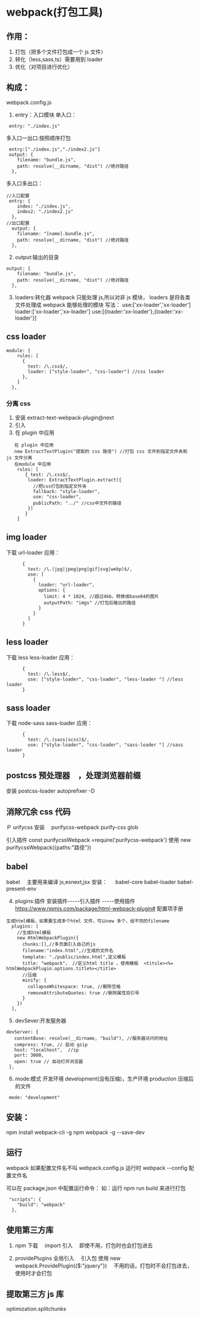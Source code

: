 # webpack(打包工具)

## 作用：

1. 打包（把多个文件打包成一个 js 文件）
2. 转化（less,sass,ts）需要用到 loader
3. 优化（对项目进行优化）

## 构成：

webpack.config.js

1. entry：入口模块
   单入口：

```
 entry: "./index.js"
```

多入口一出口:按照顺序打包

```
 entry:["./index.js","./index2.js"]
 output: {
    filename: "bundle.js",
    path: resolve(__dirname, "dist") //绝对路径
  },
```

多入口多出口：

```
//入口配置
 entry: {
    index: "./index.js",
    index2: "./index2.js"
  },
//出口配置
  output: {
    filename: "[name].bundle.js",
    path: resolve(__dirname, "dist") //绝对路径
  },
```

2. output:输出的目录

```
output: {
    filename: "bundle.js",
    path: resolve(__dirname, "dist") //绝对路径
  },
```

3. loaders:转化器
   webpack 只能处理 js,所以对非 js 模块，
   loaders 是将各类文件处理成 webpack 能够处理的模块
   写法：
   use:['xx-loader','xx-loader']
   loader:['xx-loader','xx-loader']
   use:[{loader:'xx-loader'},{loader:'xx-loader'}]

## css loader

```
module: {
    rules: [
      {
        test: /\.css$/,
        loader: ["style-loader", "css-loader"] //css loader
      },
    ]
  },
```

### 分离 css

1. 安装 extract-text-webpack-plugin@next
2. 引入
3. 在 plugin 中应用

```
   在 plugin 中应用
   new ExtractTextPlugin("提取的 css 路径") //打包 css 文件到指定文件夹和 js 文件分离
   在module 中应用
    rules: [
       { test: /\.css$/,
        loader: ExtractTextPlugin.extract({
          //把css打包到指定文件夹
          fallback: "style-loader",
          use: "css-loader",
          publicPath: "../" //css中文件的路径
        })
       }
    ]
```

## img loader

下载 url-loader
应用：

```
      {
        test: /\.(jpg|jpeg|png|gif|svg|webp)$/,
        use: [
          {
            loader: "url-loader",
            options: {
              limit: 4 * 1024, //超过4kb，转换成base64的图片
              outputPath: "imgs" //打包后输出的路径
            }
          }
        ]
      }
```

## less loader

下载 less less-loader
应用：

```
      {
        test: /\.less$/,
        use: ["style-loader", "css-loader", "less-loader "] //less loader
      }
```

## sass loader

下载 node-sass sass-loader
应用：

```
      {
        test: /\.(sass|scss)$/,
        use: ["style-loader", "css-loader", "sass-loader "] //sass loader
      }
```

## postcss 预处理器　，处理浏览器前缀

安装 postcss-loader autoprefixer -D

## 消除冗余 css 代码

Ｐ urifycss
安装　 purifycss-webpack purify-css glob

引入插件
const purifycssWebpack =require('purifycss-webpack')
使用
new purifycssWebpack({paths:"路径"})

## babel

babel 　主要用来编译 js,esnext,jsx
安装：
　 babel-core babel-loader babel-present-env

4. plugins:插件
   安装插件-----引入插件 -----使用插件
   https://www.npmjs.com/package/html-webpack-plugin# 配置项手册

```
生成html模板，如果要生成多个html 文件，可以new 多个，给不同的filename
  plugins: [
    //生成html模板
    new HtmlWebpackPlugin({
      chunks:[],//多页面引入自己的js
      filename:"index.html",//生成的文件名
      template: "./public/index.html",定义模板
      title: "webpack"， //定义html title ，使用模板  <titsle><%= htmlWebpackPlugin.options.title%></title>
      //压缩
      minify: {
        collapseWhitespace: true, //删除空格
        removeAttributeQuotes: true //删除属性双引号
      }
    })
  ],

```

5. devSever:开发服务器

```
devServer: {
   contentBase: resolve(__dirname, "build"), //服务器访问的地址
   compress: true, // 启动 gzip
   host: "localhost",  //ip
   port: 3000,
   open: true // 自动打开浏览器
 },
```

6. mode:模式
   开发环境 development(没有压缩)，生产环境 production 压缩后的文件

```
 mode: "development"
```

## 安装：

npm install webpack-cli -g
npm webpack -g --save-dev

## 运行

webpack
如果配置文件名不叫 webpack.config.js 运行时 webpack --config 配置文件名

可以在 package.json 中配置运行命令：
如：运行 npm run build 来进行打包

```
 "scripts": {
    "build": "webpack"
  },
```

## 使用第三方库

1. npm 下载　 import 引入
   　即使不用，打包时也会打包进去

2. providePlugins 全局引入　
   引入包
   使用
   new webpack.ProvidePlugin({\$:"jquery"})
   　不用的话，打包时不会打包进去，使用时才会打包

## 提取第三方 js 库

optimization.splitchunks
